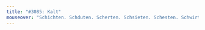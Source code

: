 ```yaml
---
title: "#3085: Kalt"
mouseover: "Schichten. Schduten. Scherten. Schsieten. Schesten. Schwirten. Schihrten. Schsieten."
---
```


